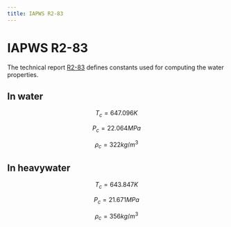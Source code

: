 ```yaml
---
title: IAPWS R2-83
---
```


# IAPWS R2-83

The technical report [R2-83](../references.html) defines constants used for computing the water properties.

## In water

$$ T_c = 647.096 K $$

$$ P_c = 22.064 MPa $$ 

$$ \rho _c = 322 kg/m^3 $$


## In heavywater

$$ T_c = 643.847 K $$

$$ P_c = 21.671 MPa $$
    
$$ \rho _c = 356 kg/m^3 $$

